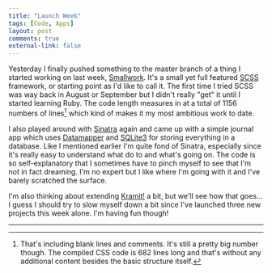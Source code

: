 ```yaml
---
title: "Launch Week" 
tags: [Code, Apps]
layout: post
comments: true
external-link: false
---
```


Yesterday I finally pushed something to the master branch of a thing I started working on last week, [Smallwork](# "Smallwork"). It's a small yet full featured [SCSS](http://sass-lang.com/ "SCSS") framework, or starting point as I'd like to call it. The first time I tried SCSS was way back in August or September but I didn't really "get" it until I started learning Ruby. The code length measures in at a total of 1156 numbers of lines[^20130112-1] which kind of makes it my most ambitious work to date.

I also played around with [Sinatra](http://www.sinatrarb.com/ "Sinatra") again and came up with a simple journal app which uses [Datamapper](http://datamapper.org/ "Datamapper") and [SQLite3](http://www.sqlite.org/ "SQLite 3") for storing everything in a database. Like I mentioned earlier I'm quite fond of Sinatra, especially since it's really easy to understand what do to and what's going on. The code is so self-explanatory that I sometimes have to pinch myself to see that I'm not in fact dreaming. I'm no expert but I like where I'm going with it and I've barely scratched the surface.

I'm also thinking about extending [Kramit!](http://kramit.ellengummesson.com/ "Kramit!") a bit, but we'll see how that goes... I guess I should try to slow myself down a bit since I've launched three new projects this week alone. I'm having fun though!

***

[^20130112-1]: That's including blank lines and comments. It's still a pretty big number though. The compiled CSS code is 682 lines long and that's without any additional content besides the basic structure itself.
